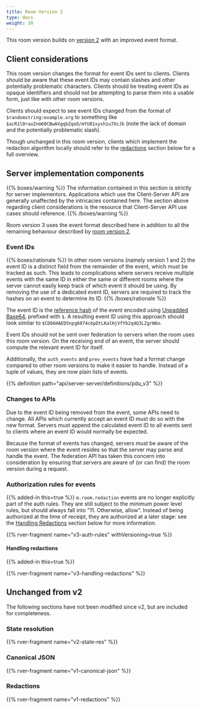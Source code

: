 ```yaml
---
title: Room Version 3
type: docs
weight: 30
---
```


This room version builds on [version 2](/rooms/v2) with an improved event
format.

## Client considerations

This room version changes the format for event IDs sent to clients.
Clients should be aware that these event IDs may contain slashes and
other potentially problematic characters. Clients should be treating
event IDs as opaque identifiers and should not be attempting to parse
them into a usable form, just like with other room versions.

Clients should expect to see event IDs changed from the format of
`$randomstring:example.org` to something like
`$acR1l0raoZnm60CBwAVgqbZqoO/mYU81xysh1u7XcJk` (note the lack of domain
and the potentially problematic slash).

Though unchanged in this room version, clients which implement the
redaction algorithm locally should refer to the [redactions](#redactions)
section below for a full overview.

## Server implementation components

{{% boxes/warning %}}
The information contained in this section is strictly for server
implementors. Applications which use the Client-Server API are generally
unaffected by the intricacies contained here. The section above
regarding client considerations is the resource that Client-Server API
use cases should reference.
{{% /boxes/warning %}}

Room version 3 uses the event format described here in addition to
all the remaining behaviour described by [room version 2](/rooms/v2).

### Event IDs

{{% boxes/rationale %}}
In other room versions (namely version 1 and 2) the event ID is a
distinct field from the remainder of the event, which must be tracked as
such. This leads to complications where servers receive multiple events
with the same ID in either the same or different rooms where the server
cannot easily keep track of which event it should be using. By removing
the use of a dedicated event ID, servers are required to track the
hashes on an event to determine its ID.
{{% /boxes/rationale %}}

The event ID is the [reference
hash](/server-server-api#calculating-the-reference-hash-for-an-event) of
the event encoded using [Unpadded
Base64](/appendices#unpadded-base64), prefixed with `$`. A
resulting event ID using this approach should look similar to
`$CD66HAED5npg6074c6pDtLKalHjVfYb2q4Q3LZgrW6o`.

Event IDs should not be sent over federation to servers when the room
uses this room version. On the receiving end of an event, the server
should compute the relevant event ID for itself.

Additionally, the `auth_events` and `prev_events` have had a format
change compared to other room versions to make it easier to handle.
Instead of a tuple of values, they are now plain lists of events.

{{% definition path="api/server-server/definitions/pdu_v3" %}}

### Changes to APIs

Due to the event ID being removed from the event, some APIs need to
change. All APIs which currently accept an event ID must do so with the
new format. Servers must append the calculated event ID to all events
sent to clients where an event ID would normally be expected.

Because the format of events has changed, servers must be aware of the
room version where the event resides so that the server may parse and
handle the event. The federation API has taken this concern into
consideration by ensuring that servers are aware of (or can find) the
room version during a request.

### Authorization rules for events

{{% added-in this=true %}} `m.room.redaction` events are no longer
explicitly part of the auth rules. They are still subject to the
minimum power level rules, but should always fall into "11. Otherwise,
allow". Instead of being authorized at the time of receipt, they are
authorized at a later stage: see the [Handling Redactions](#handling-redactions)
section below for more information.

<!-- set withVersioning=true so we get all the "new in this version" stuff -->
{{% rver-fragment name="v3-auth-rules" withVersioning=true %}}

#### Handling redactions

{{% added-in this=true %}}

{{% rver-fragment name="v3-handling-redactions" %}}

## Unchanged from v2

The following sections have not been modified since v2, but are included for
completeness.

### State resolution

{{% rver-fragment name="v2-state-res" %}}

### Canonical JSON

{{% rver-fragment name="v1-canonical-json" %}}

### Redactions

{{% rver-fragment name="v1-redactions" %}}
